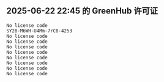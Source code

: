 ## 2025-06-22 22:45 的 GreenHub 许可证
```
No license code
SY28-M6WH-U4Mm-7rC8-4253
No license code
No license code
No license code
No license code
No license code
No license code
No license code
No license code
```
